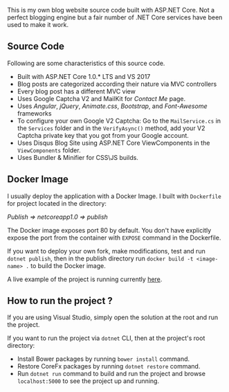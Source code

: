 This is my own blog website source code built with ASP.NET Core. Not a perfect blogging engine but a fair number of .NET Core services have been used to make it work.

## Source Code
Following are some characteristics of this source code.

- Built with ASP.NET Core 1.0.* LTS and VS 2017
- Blog posts are categorized according their nature via MVC controllers
- Every blog post has a different MVC view
- Uses Google Captcha V2 and MailKit for *Contact Me* page.
- Uses *Angular*, *jQuery*, *Animate.css*, *Bootstrap*, and *Font-Awesome* frameworks
- To configure your own Google V2 Captcha: Go to the `MailService.cs` in the `Services` folder and in the `VerifyAsync()` method, add your V2 Captcha private key that you got from your Google account.
- Uses Disqus Blog Site using ASP.NET Core ViewComponents in the `ViewComponents` folder.
- Uses Bundler & Minifier for CSS\JS builds.

## Docker Image
I usually deploy the application with a Docker Image. I built with `Dockerfile` for project located in the directory:

*Publish => netcoreapp1.0 => publish*

The Docker image exposes port 80 by default. You don't have explicitly expose the port from the container with `EXPOSE` command in the Dockerfile. 

If you want to deploy your own fork, make modifications, test and run `dotnet publish`, then in the publish directory run `docker build -t <image-name> .` to build the Docker image.

A live example of the project is running currently [here](http://www.kjanshair.com/).

## How to run the project ?

If you are using Visual Studio, simply open the solution at the root and run the project.

If you want to run the project via `dotnet` CLI, then at the project's root directory:

- Install Bower packages by running `bower install` command.
- Restore CoreFx packages by running `dotnet restore` command.
- Run `dotnet run` command to build and run the project and browse `localhost:5000` to see the project up and running.